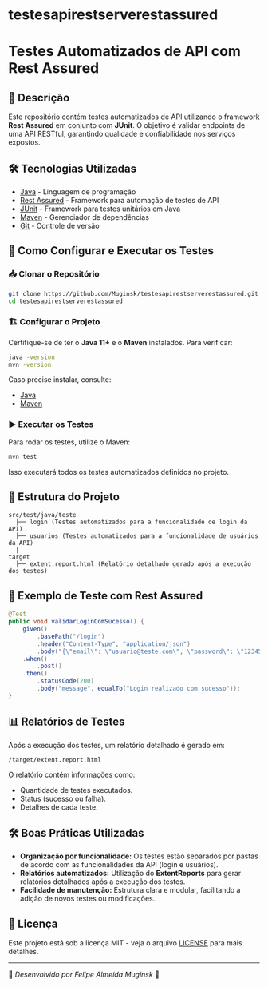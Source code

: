 # testesapirestserverestassured

# Testes Automatizados de API com Rest Assured

## 📖 Descrição
Este repositório contém testes automatizados de API utilizando o framework **Rest Assured** em conjunto com **JUnit**. O objetivo é validar endpoints de uma API RESTful, garantindo qualidade e confiabilidade nos serviços expostos. 

## 🛠️ Tecnologias Utilizadas
- [Java](https://www.oracle.com/java/) - Linguagem de programação
- [Rest Assured](https://rest-assured.io/) - Framework para automação de testes de API
- [JUnit](https://junit.org/) - Framework para testes unitários em Java
- [Maven](https://maven.apache.org/) - Gerenciador de dependências
- [Git](https://git-scm.com/) - Controle de versão

## 🚀 Como Configurar e Executar os Testes

### 📥 Clonar o Repositório
```sh
git clone https://github.com/Muginsk/testesapirestserverestassured.git
cd testesapirestserverestassured
```

### 🏗️ Configurar o Projeto
Certifique-se de ter o **Java 11+** e o **Maven** instalados. Para verificar:
```sh
java -version
mvn -version
```
Caso precise instalar, consulte:
- [Java](https://adoptopenjdk.net/)
- [Maven](https://maven.apache.org/install.html)

### ▶️ Executar os Testes
Para rodar os testes, utilize o Maven:
```sh
mvn test
```
Isso executará todos os testes automatizados definidos no projeto.

## 📌 Estrutura do Projeto
```
src/test/java/teste
  ├── login (Testes automatizados para a funcionalidade de login da API)
  ├── usuarios (Testes automatizados para a funcionalidade de usuários da API)
  |
target
  ├── extent.report.html (Relatório detalhado gerado após a execução dos testes)
```

## 📜 Exemplo de Teste com Rest Assured
```java
@Test
public void validarLoginComSucesso() {
    given()
        .basePath("/login")
        .header("Content-Type", "application/json")
        .body("{\"email\": \"usuario@teste.com\", \"password\": \"123456\"}")
    .when()
        .post()
    .then()
        .statusCode(200)
        .body("message", equalTo("Login realizado com sucesso"));
}
```

## 📊 Relatórios de Testes
Após a execução dos testes, um relatório detalhado é gerado em:
```
/target/extent.report.html
```
O relatório contém informações como:
- Quantidade de testes executados.
- Status (sucesso ou falha).
- Detalhes de cada teste.

## 🛠️ Boas Práticas Utilizadas
- **Organização por funcionalidade:** Os testes estão separados por pastas de acordo com as funcionalidades da API (login e usuários).
- **Relatórios automatizados:** Utilização do **ExtentReports** para gerar relatórios detalhados após a execução dos testes.
- **Facilidade de manutenção:** Estrutura clara e modular, facilitando a adição de novos testes ou modificações.


## 📄 Licença
Este projeto está sob a licença MIT - veja o arquivo [LICENSE](LICENSE) para mais detalhes.

---
🔹 *Desenvolvido por Felipe Almeida Muginsk* 🔹

